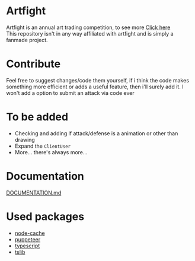 # Artfight
Artfight is an annual art trading competition, to see more [Click here](https://artfight.net)<br>
This repository isn't in any way affiliated with artfight and is simply a fanmade project.
# Contribute
Feel free to suggest changes/code them yourself, if i think the code makes something more efficient or adds a useful feature, then i'll surely add it.
I won't add a option to submit an attack via code ever
# To be added
- Checking and adding if attack/defense is a animation or other than drawing
- Expand the `ClientUser`
- More... there's always more...
# Documentation
[DOCUMENTATION.md](https://github.com/JuanNotTheHuman/Artfight/blob/main/DOCUMENTATION.md)
# Used packages
- [node-cache](https://www.npmjs.com/package/node-cache)
- [puppeteer](https://www.npmjs.com/package/puppeteer)
- [typescript](https://www.npmjs.com/package/typescript)
- [tslib]()
